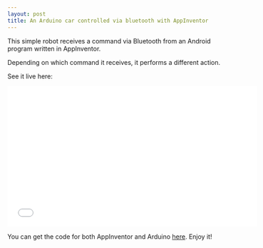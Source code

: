 ```yaml
---
layout: post
title: An Arduino car controlled via bluetooth with AppInventor
---
```


This simple robot receives a command via Bluetooth from an Android program written in AppInventor.

Depending on which command it receives, it performs a different action.

See it live here:

<iframe width="560" height="315" src="//www.youtube.com/embed/4Yg5mc2oAbY" frameborder="0" allowfullscreen></iframe>

You can get the code for both AppInventor and Arduino [here](http://vps34736.ovh.net/wiki/files/cochebluetooth.zip). Enjoy it!
